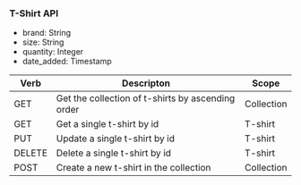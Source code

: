 ### T-Shirt API
* brand: String
* size: String
* quantity: Integer
* date_added: Timestamp

| Verb   | Descripton                                        | Scope      |
|--------|---------------------------------------------------|------------|
| GET    |  Get the collection of t-shirts by ascending order | Collection |
| GET    | Get a single t-shirt by id                         | T-shirt     |
| PUT    | Update a single t-shirt by id                      | T-shirt     |
| DELETE | Delete a single t-shirt by id                      | T-shirt     |
| POST   | Create a new t-shirt in the collection             | Collection |